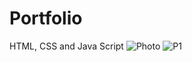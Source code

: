 # Portfolio
HTML, CSS and Java Script
![Photo](https://github.com/user-attachments/assets/aede8b25-9d94-47d8-b7a6-62f4ca6a440e)
![P1](https://github.com/user-attachments/assets/ea803307-bbdc-4c34-9089-8a3dec9cdfe5)
